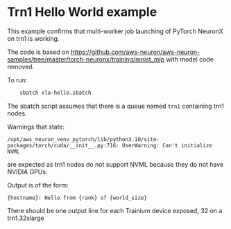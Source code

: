 # Trn1 Hello World example

This example confirms that multi-worker job launching of PyTorch NeuronX on trn1 is working.

The code is based on https://github.com/aws-neuron/aws-neuron-samples/tree/master/torch-neuronx/training/mnist_mlp with model code removed.

To run:
```bash
    sbatch xla-hello.sbatch
```

The sbatch script assumes that there is a queue named `trn1` containing trn1 nodes.

Warnings that state:

```
/opt/aws_neuron_venv_pytorch/lib/python3.10/site-packages/torch/cuda/__init__.py:716: UserWarning: Can't initialize NVML
```

are expected as trn1 nodes do not support NVML because they do not have NVIDIA GPUs.

Output is of the form:

```
{hostname}: Hello from {rank} of {world_size}
```

There should be one output line for each Trainium device exposed, 32 on a trn1.32xlarge

